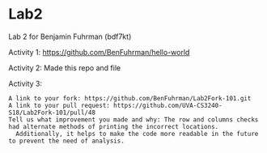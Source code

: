 # Lab2
Lab 2 for Benjamin Fuhrman (bdf7kt)

Activity 1: https://github.com/BenFuhrman/hello-world

Activity 2: Made this repo and file

Activity 3:

    A link to your fork: https://github.com/BenFuhrman/Lab2Fork-101.git
    A link to your pull request: https://github.com/UVA-CS3240-S18/Lab2Fork-101/pull/48
    Tell us what improvement you made and why: The row and columns checks had alternate methods of printing the incorrect locations.
      Additionally, it helps to make the code more readable in the future to prevent the need of analysis.
